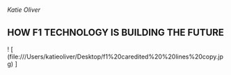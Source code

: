 ###### Katie Oliver 
## HOW F1 TECHNOLOGY IS BUILDING THE FUTURE

! [ (file:///Users/katieoliver/Desktop/f1%20caredited%20%20lines%20copy.jpg) ]
